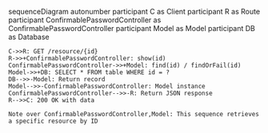 sequenceDiagram
    autonumber
    participant C as Client
    participant R as Route
    participant ConfirmablePasswordController as ConfirmablePasswordController
    participant Model as Model
    participant DB as Database
    
    C->>R: GET /resource/{id}
    R->>+ConfirmablePasswordController: show(id)
    ConfirmablePasswordController->>+Model: find(id) / findOrFail(id)
    Model->>+DB: SELECT * FROM table WHERE id = ?
    DB-->>-Model: Return record
    Model-->>-ConfirmablePasswordController: Model instance
    ConfirmablePasswordController-->>-R: Return JSON response
    R-->>C: 200 OK with data
    
    Note over ConfirmablePasswordController,Model: This sequence retrieves a specific resource by ID
  